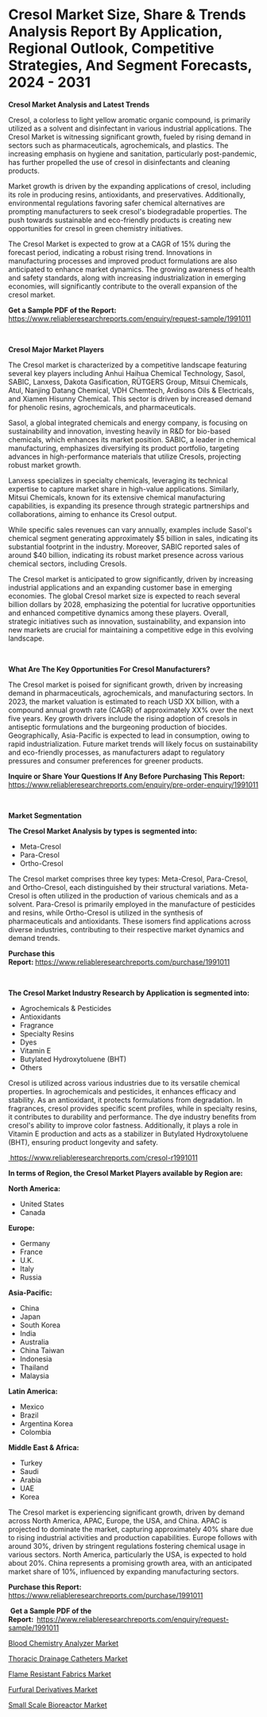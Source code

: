 <p><h1>Cresol Market Size, Share & Trends Analysis Report By Application, Regional Outlook, Competitive Strategies, And Segment Forecasts, 2024 - 2031</h1></p><p><strong>Cresol Market Analysis and Latest Trends</strong></p>
<p><p>Cresol, a colorless to light yellow aromatic organic compound, is primarily utilized as a solvent and disinfectant in various industrial applications. The Cresol Market is witnessing significant growth, fueled by rising demand in sectors such as pharmaceuticals, agrochemicals, and plastics. The increasing emphasis on hygiene and sanitation, particularly post-pandemic, has further propelled the use of cresol in disinfectants and cleaning products.</p><p>Market growth is driven by the expanding applications of cresol, including its role in producing resins, antioxidants, and preservatives. Additionally, environmental regulations favoring safer chemical alternatives are prompting manufacturers to seek cresol's biodegradable properties. The push towards sustainable and eco-friendly products is creating new opportunities for cresol in green chemistry initiatives.</p><p>The Cresol Market is expected to grow at a CAGR of 15% during the forecast period, indicating a robust rising trend. Innovations in manufacturing processes and improved product formulations are also anticipated to enhance market dynamics. The growing awareness of health and safety standards, along with increasing industrialization in emerging economies, will significantly contribute to the overall expansion of the cresol market.</p></p>
<p><strong>Get a Sample PDF of the Report:&nbsp;</strong> <a href="https://www.reliableresearchreports.com/enquiry/request-sample/1991011?utm_campaign=7&utm_medium=2&utm_source=Github&utm_content=ia&utm_term=08112024&utm_id=cresol">https://www.reliableresearchreports.com/enquiry/request-sample/1991011</a></p>
<p>&nbsp;</p>
<p><strong>Cresol Major Market Players</strong></p>
<p><p>The Cresol market is characterized by a competitive landscape featuring several key players including Anhui Haihua Chemical Technology, Sasol, SABIC, Lanxess, Dakota Gasification, RÜTGERS Group, Mitsui Chemicals, Atul, Nanjing Datang Chemical, VDH Chemtech, Ardisons Oils & Electricals, and Xiamen Hisunny Chemical. This sector is driven by increased demand for phenolic resins, agrochemicals, and pharmaceuticals.</p><p>Sasol, a global integrated chemicals and energy company, is focusing on sustainability and innovation, investing heavily in R&D for bio-based chemicals, which enhances its market position. SABIC, a leader in chemical manufacturing, emphasizes diversifying its product portfolio, targeting advances in high-performance materials that utilize Cresols, projecting robust market growth.</p><p>Lanxess specializes in specialty chemicals, leveraging its technical expertise to capture market share in high-value applications. Similarly, Mitsui Chemicals, known for its extensive chemical manufacturing capabilities, is expanding its presence through strategic partnerships and collaborations, aiming to enhance its Cresol output.</p><p>While specific sales revenues can vary annually, examples include Sasol's chemical segment generating approximately $5 billion in sales, indicating its substantial footprint in the industry. Moreover, SABIC reported sales of around $40 billion, indicating its robust market presence across various chemical sectors, including Cresols.</p><p>The Cresol market is anticipated to grow significantly, driven by increasing industrial applications and an expanding customer base in emerging economies. The global Cresol market size is expected to reach several billion dollars by 2028, emphasizing the potential for lucrative opportunities and enhanced competitive dynamics among these players. Overall, strategic initiatives such as innovation, sustainability, and expansion into new markets are crucial for maintaining a competitive edge in this evolving landscape.</p></p>
<p>&nbsp;</p>
<p><strong>What Are The Key Opportunities For Cresol Manufacturers?</strong></p>
<p><p>The Cresol market is poised for significant growth, driven by increasing demand in pharmaceuticals, agrochemicals, and manufacturing sectors. In 2023, the market valuation is estimated to reach USD XX billion, with a compound annual growth rate (CAGR) of approximately XX% over the next five years. Key growth drivers include the rising adoption of cresols in antiseptic formulations and the burgeoning production of biocides. Geographically, Asia-Pacific is expected to lead in consumption, owing to rapid industrialization. Future market trends will likely focus on sustainability and eco-friendly processes, as manufacturers adapt to regulatory pressures and consumer preferences for greener products.</p></p>
<p><strong>Inquire or Share Your Questions If Any Before Purchasing This Report:</strong> <a href="https://www.reliableresearchreports.com/enquiry/pre-order-enquiry/1991011?utm_campaign=7&utm_medium=2&utm_source=Github&utm_content=ia&utm_term=08112024&utm_id=cresol">https://www.reliableresearchreports.com/enquiry/pre-order-enquiry/1991011</a></p>
<p>&nbsp;</p>
<p><strong>Market Segmentation</strong></p>
<p><strong>The Cresol Market Analysis by types is segmented into:</strong></p>
<p><ul><li>Meta-Cresol</li><li>Para-Cresol</li><li>Ortho-Cresol</li></ul></p>
<p><p>The Cresol market comprises three key types: Meta-Cresol, Para-Cresol, and Ortho-Cresol, each distinguished by their structural variations. Meta-Cresol is often utilized in the production of various chemicals and as a solvent. Para-Cresol is primarily employed in the manufacture of pesticides and resins, while Ortho-Cresol is utilized in the synthesis of pharmaceuticals and antioxidants. These isomers find applications across diverse industries, contributing to their respective market dynamics and demand trends.</p></p>
<p><strong>Purchase this Report:&nbsp;</strong><a href="https://www.reliableresearchreports.com/purchase/1991011?utm_campaign=7&utm_medium=2&utm_source=Github&utm_content=ia&utm_term=08112024&utm_id=cresol">https://www.reliableresearchreports.com/purchase/1991011</a></p>
<p>&nbsp;</p>
<p><strong>The Cresol Market Industry Research by Application is segmented into:</strong></p>
<p><ul><li>Agrochemicals & Pesticides</li><li>Antioxidants</li><li>Fragrance</li><li>Specialty Resins</li><li>Dyes</li><li>Vitamin E</li><li>Butylated Hydroxytoluene (BHT)</li><li>Others</li></ul></p>
<p><p>Cresol is utilized across various industries due to its versatile chemical properties. In agrochemicals and pesticides, it enhances efficacy and stability. As an antioxidant, it protects formulations from degradation. In fragrances, cresol provides specific scent profiles, while in specialty resins, it contributes to durability and performance. The dye industry benefits from cresol's ability to improve color fastness. Additionally, it plays a role in Vitamin E production and acts as a stabilizer in Butylated Hydroxytoluene (BHT), ensuring product longevity and safety.</p></p>
<p><a href="https://www.reliableresearchreports.com/cresol-r1991011?utm_campaign=7&utm_medium=2&utm_source=Github&utm_content=ia&utm_term=08112024&utm_id=cresol">&nbsp;https://www.reliableresearchreports.com/cresol-r1991011</a></p>
<p><strong>In terms of Region, the Cresol Market Players available by Region are:</strong></p>
<p>
    <p> <strong> North America: </strong>
        <ul>
            <li>United States</li>
            <li>Canada</li>
        </ul>
        </p> 
    <p> <strong> Europe: </strong>
        <ul>
            <li>Germany</li>
            <li>France</li>
            <li>U.K.</li>
            <li>Italy</li>
            <li>Russia</li>
        </ul>
        </p> 
    <p> <strong> Asia-Pacific: </strong>
        <ul>
            <li>China</li>
            <li>Japan</li>
            <li>South Korea</li>
            <li>India</li>
            <li>Australia</li>
            <li>China Taiwan</li>
            <li>Indonesia</li>
            <li>Thailand</li>
            <li>Malaysia</li>
        </ul>
        </p> 
    <p> <strong> Latin America: </strong>
        <ul>
            <li>Mexico</li>
            <li>Brazil</li>
            <li>Argentina Korea</li>
            <li>Colombia</li>
        </ul>
        </p> 
    <p> <strong> Middle East & Africa: </strong>
        <ul>
            <li>Turkey</li>
            <li>Saudi</li>
            <li>Arabia</li>
            <li>UAE</li>
            <li>Korea</li>
        </ul>
    </p>
    </p>
<p><p>The Cresol market is experiencing significant growth, driven by demand across North America, APAC, Europe, the USA, and China. APAC is projected to dominate the market, capturing approximately 40% share due to rising industrial activities and production capabilities. Europe follows with around 30%, driven by stringent regulations fostering chemical usage in various sectors. North America, particularly the USA, is expected to hold about 20%. China represents a promising growth area, with an anticipated market share of 10%, influenced by expanding manufacturing sectors.</p></p>
<p><strong>Purchase this Report: </strong><a href="https://www.reliableresearchreports.com/purchase/1991011?utm_campaign=7&utm_medium=2&utm_source=Github&utm_content=ia&utm_term=08112024&utm_id=cresol">https://www.reliableresearchreports.com/purchase/1991011</a></p>
<p>&nbsp;<strong>Get a Sample PDF of the Report:&nbsp;&nbsp;</strong><a href="https://www.reliableresearchreports.com/enquiry/request-sample/1991011?utm_campaign=7&utm_medium=2&utm_source=Github&utm_content=ia&utm_term=08112024&utm_id=cresol">https://www.reliableresearchreports.com/enquiry/request-sample/1991011</a></p>
<p><strong></strong></p>
<p><p><a href="https://issuu.com/reportprime-2/docs/blood-chemistry-analyzer-market-siz_b1baee9fdef442?utm_campaign=7&utm_medium=2&utm_source=Github&utm_content=ia&utm_term=08112024&utm_id=cresol">Blood Chemistry Analyzer Market</a></p><p><a href="https://issuu.com/reportprime-2/docs/thoracic-drainage-catheters-market-_6e1378ab674ad5?utm_campaign=7&utm_medium=2&utm_source=Github&utm_content=ia&utm_term=08112024&utm_id=cresol">Thoracic Drainage Catheters Market</a></p><p><a href="https://github.com/MelgarBasny/Market-Research-Report-List-1/blob/main/flame-resistant-fabrics-market.md?utm_campaign=7&utm_medium=2&utm_source=Github&utm_content=ia&utm_term=08112024&utm_id=cresol">Flame Resistant Fabrics Market</a></p><p><a href="https://github.com/darientvns/Market-Research-Report-List-1/blob/main/furfural-derivatives-market.md?utm_campaign=7&utm_medium=2&utm_source=Github&utm_content=ia&utm_term=08112024&utm_id=cresol">Furfural Derivatives Market</a></p><p><a href="https://issuu.com/reportprime-2/docs/small-scale-bioreactor-market-size-_f7e376a9d7ebc9?utm_campaign=7&utm_medium=2&utm_source=Github&utm_content=ia&utm_term=08112024&utm_id=cresol">Small Scale Bioreactor Market</a></p></p>